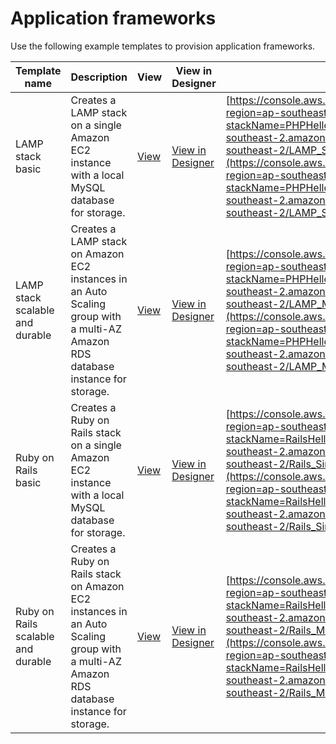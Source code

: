 # Application frameworks<a name="sample-templates-appframeworks-ap-southeast-2"></a>

Use the following example templates to provision application frameworks\.

| Template name                      | Description                                                                                                                                | View                                                                                                                   | View in Designer                                                                                                                                                                                                                 | Launch                                                                                                                                                                                                                                                                                                                                                                                                                                                                                             |
| ---------------------------------- | ------------------------------------------------------------------------------------------------------------------------------------------ | ---------------------------------------------------------------------------------------------------------------------- | -------------------------------------------------------------------------------------------------------------------------------------------------------------------------------------------------------------------------------- | -------------------------------------------------------------------------------------------------------------------------------------------------------------------------------------------------------------------------------------------------------------------------------------------------------------------------------------------------------------------------------------------------------------------------------------------------------------------------------------------------- |
| LAMP stack basic                   | Creates a LAMP stack on a single Amazon EC2 instance with a local MySQL database for storage\.                                             | [View](https://s3.ap-southeast-2.amazonaws.com/cloudformation-templates-ap-southeast-2/LAMP_Single_Instance.template)  | [View in Designer](https://console.aws.amazon.com/cloudformation/designer/home?region=ap-southeast-2&templateURL=https://s3.ap-southeast-2.amazonaws.com/cloudformation-templates-ap-southeast-2/LAMP_Single_Instance.template)  | [https://console.aws.amazon.com/cloudformation/home?region=ap-southeast-2#/stacks/new?stackName=PHPHelloWorldSample&templateURL=https://s3.ap-southeast-2.amazonaws.com/cloudformation-templates-ap-southeast-2/LAMP_Single_Instance.template](https://console.aws.amazon.com/cloudformation/home?region=ap-southeast-2#/stacks/new?stackName=PHPHelloWorldSample&templateURL=https://s3.ap-southeast-2.amazonaws.com/cloudformation-templates-ap-southeast-2/LAMP_Single_Instance.template)       |
| LAMP stack scalable and durable    | Creates a LAMP stack on Amazon EC2 instances in an Auto Scaling group with a multi\-AZ Amazon RDS database instance for storage\.          | [View](https://s3.ap-southeast-2.amazonaws.com/cloudformation-templates-ap-southeast-2/LAMP_Multi_AZ.template)         | [View in Designer](https://console.aws.amazon.com/cloudformation/designer/home?region=ap-southeast-2&templateURL=https://s3.ap-southeast-2.amazonaws.com/cloudformation-templates-ap-southeast-2/LAMP_Multi_AZ.template)         | [https://console.aws.amazon.com/cloudformation/home?region=ap-southeast-2#/stacks/new?stackName=PHPHelloWorldSample&templateURL=https://s3.ap-southeast-2.amazonaws.com/cloudformation-templates-ap-southeast-2/LAMP_Multi_AZ.template](https://console.aws.amazon.com/cloudformation/home?region=ap-southeast-2#/stacks/new?stackName=PHPHelloWorldSample&templateURL=https://s3.ap-southeast-2.amazonaws.com/cloudformation-templates-ap-southeast-2/LAMP_Multi_AZ.template)                     |
| Ruby on Rails basic                | Creates a Ruby on Rails stack on a single Amazon EC2 instance with a local MySQL database for storage\.                                    | [View](https://s3.ap-southeast-2.amazonaws.com/cloudformation-templates-ap-southeast-2/Rails_Single_Instance.template) | [View in Designer](https://console.aws.amazon.com/cloudformation/designer/home?region=ap-southeast-2&templateURL=https://s3.ap-southeast-2.amazonaws.com/cloudformation-templates-ap-southeast-2/Rails_Single_Instance.template) | [https://console.aws.amazon.com/cloudformation/home?region=ap-southeast-2#/stacks/new?stackName=RailsHelloWorldSample&templateURL=https://s3.ap-southeast-2.amazonaws.com/cloudformation-templates-ap-southeast-2/Rails_Single_Instance.template](https://console.aws.amazon.com/cloudformation/home?region=ap-southeast-2#/stacks/new?stackName=RailsHelloWorldSample&templateURL=https://s3.ap-southeast-2.amazonaws.com/cloudformation-templates-ap-southeast-2/Rails_Single_Instance.template) |
| Ruby on Rails scalable and durable | Creates a Ruby on Rails stack on Amazon EC2 instances in an Auto Scaling group with a multi\-AZ Amazon RDS database instance for storage\. | [View](https://s3.ap-southeast-2.amazonaws.com/cloudformation-templates-ap-southeast-2/Rails_Multi_AZ.template)        | [View in Designer](https://console.aws.amazon.com/cloudformation/designer/home?region=ap-southeast-2&templateURL=https://s3.ap-southeast-2.amazonaws.com/cloudformation-templates-ap-southeast-2/Rails_Multi_AZ.template)        | [https://console.aws.amazon.com/cloudformation/home?region=ap-southeast-2#/stacks/new?stackName=RailsHelloWorldSample&templateURL=https://s3.ap-southeast-2.amazonaws.com/cloudformation-templates-ap-southeast-2/Rails_Multi_AZ.template](https://console.aws.amazon.com/cloudformation/home?region=ap-southeast-2#/stacks/new?stackName=RailsHelloWorldSample&templateURL=https://s3.ap-southeast-2.amazonaws.com/cloudformation-templates-ap-southeast-2/Rails_Multi_AZ.template)               |
